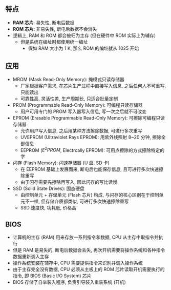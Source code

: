 ## 特点
- **RAM 芯片**: 易失性, 断电后数据
- **ROM 芯片**: 非易失性, 断电后数据不会消失
- 逻辑上, RAM 和 ROM 都会被归为主存 (但在硬件中 ROM 实际上为辅存)
	- 但是系统在编址时都使用统一编址
		- 假如 RAM 大小为 1 K, 那么 ROM 的编址就从 1025 开始
## 应用
- MROM (Mask Read-Only Memory): 掩模式只读存储器
	- 厂家根据客户需求, 在芯片生产过程中直接写入信息, 之后任何人不可重写, 只能读出
	- 可靠性高, 灵活性差, 生产周期长, 只适合批量定制
- PROM (Programmable Read-Only Memory): 可编程只读存储器
	- 用户可用专门的 PROM 写入器写入信息, 写一次之后就不可改变
- EPROM (Erasable Programmable Read-Only Memory): 可擦除可编程只读存储器
	- 允许用户写入信息, 之后用某种方法擦除数据, 可进行多次重写
	- UVEPROM (Ultraviolet Rays EPROM): 用紫外线照射 8~20 分钟, 擦除全部信息
	- EEPROM ($E^2PROM$, Electrcally EPROM): 可用点擦除的方式擦除特定的字
- 闪存 (Flash  Memory): 闪速存储器 (U 盘, SD 卡)
	- 在 EEPROM 基础上发展而来, 断电后也能保存信息, 且可进行多次快速擦除重写
	- 由于闪存需要先擦除再写入, 因此闪存的写比读慢
- SSD (Solid State Drives): 固态硬盘
	- 由控制单元 + 存储单元 (Flash 芯片) 构成, 与闪存的核心区别在于控制单元不一样, 但存储介质都类似, 可进行多次快速擦除重写
	- SSD 速度快, 功耗低, 价格高
## BIOS
- 计算机的主存 (RAM) 用来存放一系列指令和数据, CPU 从主存中取指令并执行
- 但是 RAM 是易失的, 断电后数据会丢失, 再次开机需要将操作系统和各种指令数据重新调入主存
- 操作系统安装在辅存中, CPU 需要提供指令来识别并调入操作系统
- 由于主存完全没有数据, CPU 必须从主板上的 ROM 芯片读取开机需要执行的指令, 即 BIOS (Basic I/O System) 芯片
- BIOS 存储了自举装入程序, 负责引导装入重装系统 (开机)